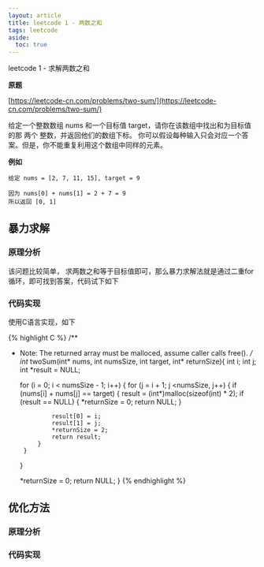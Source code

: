 ```yaml
---
layout: article
title: leetcode 1 - 两数之和
tags: leetcode
aside:
  toc: true
---
```


leetcode 1 - 求解两数之和

**原题**

[https://leetcode-cn.com/problems/two-sum/](https://leetcode-cn.com/problems/two-sum/)

给定一个整数数组 nums 和一个目标值 target，请你在该数组中找出和为目标值的那 两个 整数，并返回他们的数组下标。
你可以假设每种输入只会对应一个答案。但是，你不能重复利用这个数组中同样的元素。

**例如**

```
给定 nums = [2, 7, 11, 15], target = 9

因为 nums[0] + nums[1] = 2 + 7 = 9
所以返回 [0, 1]

```

<!--more-->

## 暴力求解

### 原理分析

该问题比较简单， 求两数之和等于目标值即可，那么暴力求解法就是通过二重for循环，即可找到答案，代码试下如下


### 代码实现 

使用C语言实现，如下

{% highlight C %}
/**
 * Note: The returned array must be malloced, assume caller calls free().
 */
int* twoSum(int* nums, int numsSize, int target, int* returnSize){
    int i;
    int j;
    int *result = NULL;
    
    for (i = 0; i < numsSize - 1; i++) {
        for (j = i + 1; j <numsSize, j++) {
            if (nums[i] + nums[j] == target) {
                result = (int*)malloc(sizeof(int) * 2);
                if (result == NULL) {
                    *returnSize = 0;
                    return NULL;
                }
                
                result[0] = i;
                result[1] = j;
                *returnSize = 2;
                return result;
            }
        }
        
    }
    
    *returnSize = 0;
    return NULL;
}
{% endhighlight %}

## 优化方法

### 原理分析

### 代码实现
